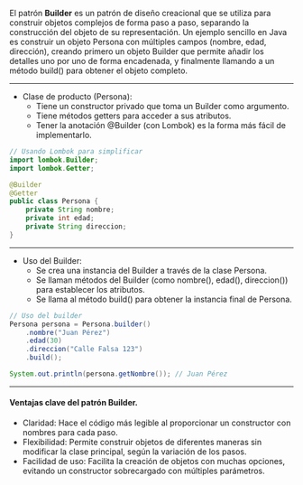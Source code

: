 El patrón **Builder** es un patrón de diseño creacional que se utiliza para construir objetos complejos de forma paso a paso, separando la construcción del objeto de su representación. Un ejemplo sencillo en Java es construir un objeto Persona con múltiples campos (nombre, edad, dirección), creando primero un objeto Builder que permite añadir los detalles uno por uno de forma encadenada, y finalmente llamando a un método build() para obtener el objeto completo.
___
- Clase de producto (Persona):
    - Tiene un constructor privado que toma un Builder como argumento.
    - Tiene métodos getters para acceder a sus atributos.
    - Tener la anotación @Builder (con Lombok) es la forma más fácil de implementarlo.  
```java
// Usando Lombok para simplificar
import lombok.Builder;
import lombok.Getter;

@Builder
@Getter
public class Persona {
    private String nombre;
    private int edad;
    private String direccion;
}
```
___
- Uso del Builder:
    - Se crea una instancia del Builder a través de la clase Persona.  
    - Se llaman métodos del Builder (como nombre(), edad(), direccion()) para establecer los atributos.  
    - Se llama al método build() para obtener la instancia final de Persona.  
```java
// Uso del builder
Persona persona = Persona.builder()
    .nombre("Juan Pérez")
    .edad(30)
    .direccion("Calle Falsa 123")
    .build();

System.out.println(persona.getNombre()); // Juan Pérez
```
___
#### Ventajas clave del patrón Builder.  
- Claridad: Hace el código más legible al proporcionar un constructor con nombres para cada paso.   
- Flexibilidad: Permite construir objetos de diferentes maneras sin modificar la clase principal, según la variación de los pasos.   
- Facilidad de uso: Facilita la creación de objetos con muchas opciones, evitando un constructor sobrecargado con múltiples parámetros.       

